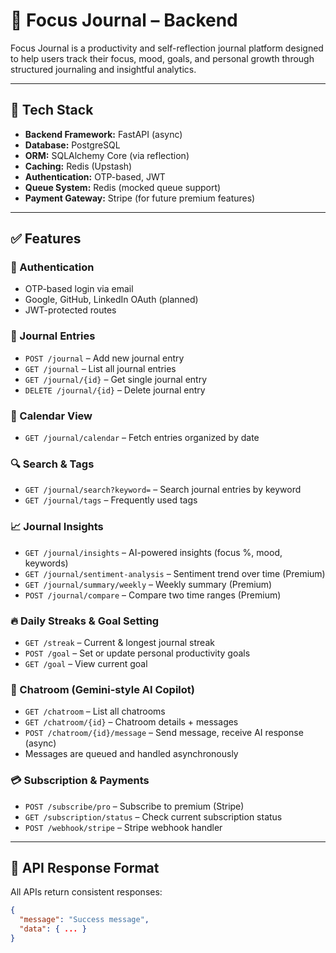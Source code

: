 # 🧠 Focus Journal – Backend

Focus Journal is a productivity and self-reflection journal platform designed to help users track their focus, mood, goals, and personal growth through structured journaling and insightful analytics.

---

## 🚀 Tech Stack

- **Backend Framework:** FastAPI (async)
- **Database:** PostgreSQL
- **ORM:** SQLAlchemy Core (via reflection)
- **Caching:** Redis (Upstash)
- **Authentication:** OTP-based, JWT
- **Queue System:** Redis (mocked queue support)
- **Payment Gateway:** Stripe (for future premium features)

---

## ✅ Features

### 🔐 Authentication
- OTP-based login via email
- Google, GitHub, LinkedIn OAuth (planned)
- JWT-protected routes

### 📓 Journal Entries
- `POST /journal` – Add new journal entry
- `GET /journal` – List all journal entries
- `GET /journal/{id}` – Get single journal entry
- `DELETE /journal/{id}` – Delete journal entry

### 📅 Calendar View
- `GET /journal/calendar` – Fetch entries organized by date

### 🔍 Search & Tags
- `GET /journal/search?keyword=` – Search journal entries by keyword
- `GET /journal/tags` – Frequently used tags

### 📈 Journal Insights
- `GET /journal/insights` – AI-powered insights (focus %, mood, keywords)
- `GET /journal/sentiment-analysis` – Sentiment trend over time (Premium)
- `GET /journal/summary/weekly` – Weekly summary (Premium)
- `POST /journal/compare` – Compare two time ranges (Premium)

### 🔥 Daily Streaks & Goal Setting
- `GET /streak` – Current & longest journal streak
- `POST /goal` – Set or update personal productivity goals
- `GET /goal` – View current goal

### 💬 Chatroom (Gemini-style AI Copilot)
- `GET /chatroom` – List all chatrooms
- `GET /chatroom/{id}` – Chatroom details + messages
- `POST /chatroom/{id}/message` – Send message, receive AI response (async)
- Messages are queued and handled asynchronously

### 💳 Subscription & Payments
- `POST /subscribe/pro` – Subscribe to premium (Stripe)
- `GET /subscription/status` – Check current subscription status
- `POST /webhook/stripe` – Stripe webhook handler

---

## 🧪 API Response Format

All APIs return consistent responses:
```json
{
  "message": "Success message",
  "data": { ... }
}
